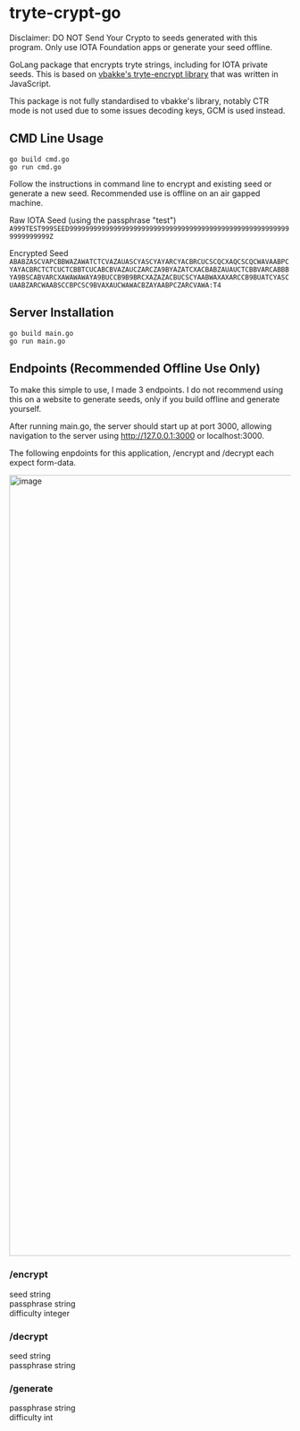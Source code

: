 # tryte-crypt-go
Disclaimer: DO NOT Send Your Crypto to seeds generated with this program. Only use IOTA Foundation apps or generate your seed offline.

GoLang package that encrypts tryte strings, including for IOTA private seeds. This is based on [vbakke's tryte-encrypt library](https://github.com/vbakke/tryte-encrypt) that was written in JavaScript.

This package is not fully standardised to vbakke's library, notably CTR mode is not used due to some issues decoding keys, GCM is used instead.

## CMD Line Usage

`go build cmd.go`\
`go run cmd.go`

Follow the instructions in command line to encrypt and existing seed or generate a new seed. Recommended use is offline on an air gapped machine.

Raw IOTA Seed (using the passphrase "test")
`A999TEST999SEED99999999999999999999999999999999999999999999999999999999999999999Z`

Encrypted Seed
`ABABZASCVAPCBBWAZAWATCTCVAZAUASCYASCYAYARCYACBRCUCSCQCXAQCSCQCWAVAABPCYAYACBRCTCTCUCTCBBTCUCABCBVAZAUCZARCZA9BYAZATCXACBABZAUAUCTCBBVARCABBBYA9BSCABVARCXAWAWAWAYA9BUCCB9B9BRCXAZAZACBUCSCYAABWAXAXARCCB9BUATCYASCUAABZARCWAABSCCBPCSC9BVAXAUCWAWACBZAYAABPCZARCVAWA:T4`


## Server Installation
`go build main.go`\
`go run main.go`

## Endpoints (Recommended Offline Use Only)
To make this simple to use, I made 3 endpoints. I do not recommend using this on a website to generate seeds, only if you build offline and generate yourself.

After running main.go, the server should start up at port 3000,
allowing navigation to the server using http://127.0.0.1:3000 or localhost:3000.
    
The following enpdoints for this application, /encrypt and /decrypt each expect form-data.

<img width="1395" alt="image" src="https://user-images.githubusercontent.com/9465387/113575799-8c58cc80-9672-11eb-98ae-4a71b478d848.png">

### /encrypt
seed string \
passphrase  string \
difficulty integer 

### /decrypt
seed string \
passphrase  string 

### /generate
passphrase string \
difficulty int 


